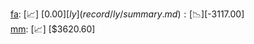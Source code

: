 [fa](record/fa/summary.md): [📈] [$0.00]  
[ly](record/ly/summary.md): [📉] [$-3117.00]  
[mm](record/mm/summary.md): [📈] [$3620.60]  
